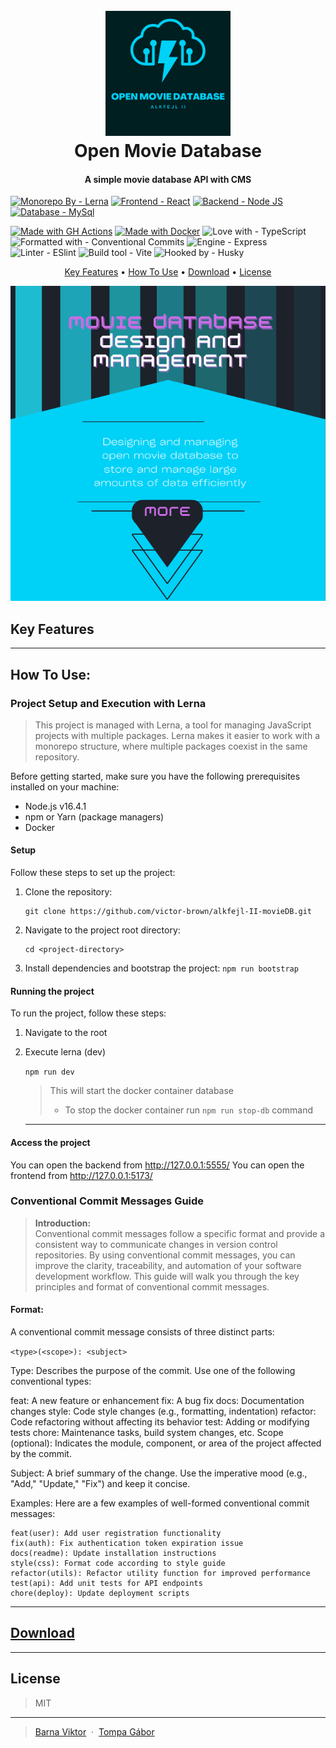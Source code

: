 <h1 align="center">
  <br>
  <a href="#key-features"><img src=".\resources\Blue Cloud Minimal Technology Free Logo.png" alt="" width="200"></a>
  <br>
    Open Movie Database 
  <br>
</h1>

<h4 align="center">A simple movie database API with CMS</h4>

[![Monorepo By - Lerna](https://img.shields.io/badge/Monorepo_By-Lerna-2ea44f?style=for-the-badge&logo=lerna)](https://lerna.js.org)
[![Frontend - React](https://img.shields.io/badge/Frontend-React-2ea44f?style=for-the-badge&logo=react)](https://react.dev)
[![Backend - Node JS](https://img.shields.io/badge/Backend-Node_JS-2ea44f?style=for-the-badge&logo=node.js)](https://nodejs.org/en)
[![Database - MySql](https://img.shields.io/badge/Database-MySql-2ea44f?style=for-the-badge&logo=mySql)](https://www.mysql.com)

[![Made with GH Actions](https://img.shields.io/badge/CI-GitHub_Actions-blue?logo=github-actions&logoColor=white)](https://github.com/features/actions "Go to GitHub Actions homepage")
[![Made with Docker](https://img.shields.io/badge/Made_with-Docker-blue?logo=docker&logoColor=white)](https://www.docker.com/ "Go to Docker homepage")
![Love with - TypeScript](https://img.shields.io/badge/Love_with-TypeScript-blue?logo=typescript&logoColor=white)
![Formatted with - Conventional Commits](https://img.shields.io/badge/Formatted_with-Conventional_Commits-blue?logo=conventionalcommits&logoColor=white)
![Engine - Express](https://img.shields.io/badge/Engine-Express-blue?logo=express&logoColor=white)
![Linter - ESlint](https://img.shields.io/badge/Linter-ESlint-blue?logo=eslint&logoColor=white)
![Build tool - Vite](https://img.shields.io/badge/Build_tool-Vite-blue?logo=vite&logoColor=white)
![Hooked by - Husky](https://img.shields.io/badge/Hooked_by-Husky-blue)

<p align="center">
  <a href="#key-features">Key Features</a> •
  <a href="#how-to-use">How To Use</a> •
  <a href="#download">Download</a> •
  <a href="#license">License</a>
</p>

<div align="center">
 <a href="#how-to-use"><img src=".\resources\Movie database design and management.png"/></a>
</div>

## Key Features

---

## How To Use:

### Project Setup and Execution with Lerna

> This project is managed with Lerna, a tool for managing JavaScript projects with multiple packages. Lerna makes it easier to work with a monorepo structure, where multiple packages coexist in the same repository.

Before getting started, make sure you have the following prerequisites installed on your machine:

- Node.js v16.4.1
- npm or Yarn (package managers)
- Docker

#### **Setup**

Follow these steps to set up the project:

1. Clone the repository:

   ```shell
   git clone https://github.com/victor-brown/alkfejl-II-movieDB.git
   ```

1. Navigate to the project root directory:

   ```shell
   cd <project-directory>
   ```

1. Install dependencies and bootstrap the project:
   `npm run bootstrap`

#### **Running the project**

To run the project, follow these steps:

1. Navigate to the root
1. Execute lerna (dev)

   `npm run dev`

   > This will start the docker container database
   >
   > - To stop the docker container run `npm run stop-db` command

   ***

#### **Access the project**

You can open the backend from http://127.0.0.1:5555/
You can open the frontend from http://127.0.0.1:5173/

### Conventional Commit Messages Guide

> **Introduction:** <br/> Conventional commit messages follow a specific format and provide a consistent way to communicate changes in version control repositories. By using conventional commit messages, you can improve the clarity, traceability, and automation of your software development workflow. This guide will walk you through the key principles and format of conventional commit messages.

#### Format:

A conventional commit message consists of three distinct parts:

`<type>(<scope>): <subject>`

Type: Describes the purpose of the commit. Use one of the following conventional types:

feat: A new feature or enhancement
fix: A bug fix
docs: Documentation changes
style: Code style changes (e.g., formatting, indentation)
refactor: Code refactoring without affecting its behavior
test: Adding or modifying tests
chore: Maintenance tasks, build system changes, etc.
Scope (optional): Indicates the module, component, or area of the project affected by the commit.

Subject: A brief summary of the change. Use the imperative mood (e.g., "Add," "Update," "Fix") and keep it concise.

Examples:
Here are a few examples of well-formed conventional commit messages:

```
feat(user): Add user registration functionality
fix(auth): Fix authentication token expiration issue
docs(readme): Update installation instructions
style(css): Format code according to style guide
refactor(utils): Refactor utility function for improved performance
test(api): Add unit tests for API endpoints
chore(deploy): Update deployment scripts
```

---

## [Download](https://github.com/victor-brown/alkfejl-II-movieDB/releases)

---

## License

> MIT

---

> [Barna Viktor](mailto:) &nbsp;&middot;&nbsp; [Tompa Gábor](mailto:)
